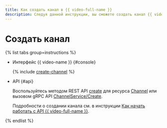 ```yaml
---
title: Как создать канал в {{ video-full-name }}
description: Следуя данной инструкции, вы сможете создать канал {{ video-full-name }}.
---
```


# Создать канал

{% list tabs group=instructions %}

- Интерфейс {{ video-name }} {#console}

  {% include [create-channel](../../../_includes/video/create-channel.md) %}

- API {#api}

  Воспользуйтесь методом REST API [create](../../api-ref/Channel/create.md) для ресурса [Channel](../../api-ref/Channel/index.md) или вызовом gRPC API [ChannelService/Create](../../api-ref/grpc/Channel/create.md).
  
  Подробности о создании канала см. в инструкции [Как начать работать с API {{ video-full-name }}](../../api-ref/quickstart.md#create-channel).

{% endlist %}